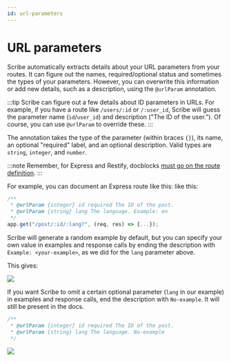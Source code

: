 ```yaml
---
id: url-parameters
---
```


# URL parameters
Scribe automatically extracts details about your URL parameters from your routes. It can figure out the names, required/optional status and sometimes the types of your parameters. However, you can overwrite this information or add new details, such as a description, using the `@urlParam` annotation.

:::tip
Scribe can figure out a few details about ID parameters in URLs. For example, if you have a route like `/users/:id` or `/:user_id`, Scribe will guess the parameter name (`id`/`user_id`) and description ("The ID of the user."). Of course, you can use `@urlParam` to override these.
:::

The annotation takes the type of the parameter (within braces `{}`), its name, an optional "required" label, and an optional description. Valid types are `string`, `integer`, and `number`. 

:::note
Remember, for Express and Restify, docblocks [must go on the route definition](/nodejs/documenting#an-important-note-about-docblocks).
:::

For example, you can document an Express route like this: like this:

```js
/**
 * @urlParam {integer} id required The ID of the post.
 * @urlParam {string} lang The language. Example: en
 */
app.get("/post/:id/:lang?", (req, res) => {...});
```

Scribe will generate a random example by default, but you can specify your own value in examples and response calls by ending the description with `Example: <your-example>`, as we did for the `lang` parameter above.

This gives:

![](/img/screenshots/endpoint-urlparams-1.png)

If you want Scribe to omit a certain optional parameter (`lang` in our example) in examples and response calls, end the description with `No-example`. It will still be present in the docs.


```js
/**
 * @urlParam {integer} id required The ID of the post.
 * @urlParam {string} lang The language. No-example
 */
```

![](/img/screenshots/endpoint-urlparams-2.png)
